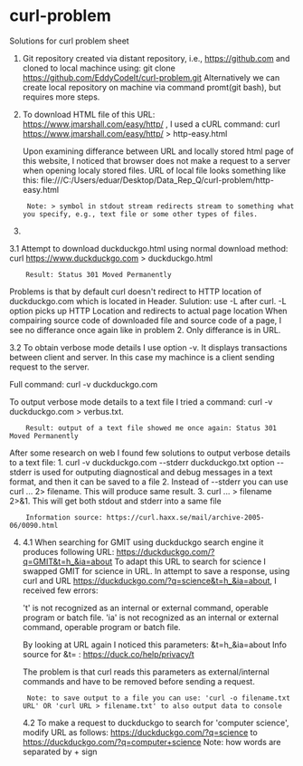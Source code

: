 # curl-problem
Solutions for curl problem sheet

1) Git repository created via distant repository, i.e., https://github.com and cloned to local machince using: git clone https://github.com/EddyCodeIt/curl-problem.git
Alternatively we can create local repository on machine via command promt(git bash), but requires more steps.

2) To download HTML file of this URL: https://www.jmarshall.com/easy/http/ , I used a cURL command: curl https://www.jmarshall.com/easy/http/ > http-easy.html

   Upon examining differance between URL and locally stored html page of this website, I noticed that browser does not make a request to a server when opening localy stored files. URL of local file looks something like this: file:///C:/Users/eduar/Desktop/Data_Rep_Q/curl-problem/http-easy.html
   
        Note: > symbol in stdout stream redirects stream to something what you specify, e.g., text file or some other types of files.

3) 
  3.1 Attempt to download duckduckgo.html using normal download method: curl https://www.duckduckgo.com > duckduckgo.html

        Result: Status 301 Moved Permanently
        
  Problems is that by default curl doesn't redirect to HTTP location of duckduckgo.com which is located in Header.
        Sulution: use -L after curl. -L option picks up HTTP Location and redirects to actual page location
  When compairing source code of downloaded file and source code of a page, I see no differance once again like in problem 2. Only differance is in URL.
  
  3.2 To obtain verbose mode details I use option -v. It displays transactions between client and server. In this case my machince is a client sending request to the server. 

  Full command: curl -v duckduckgo.com
  
  To output verbose mode details to a text file I tried a command: curl -v duckduckgo.com > verbus.txt. 

        Result: output of a text file showed me once again: Status 301 Moved Permanently
  
  After some research on web I found few solutions to output verbose details to a text file:
        1. curl -v duckduckgo.com --stderr duckduckgo.txt 
           option --stderr is used for outputing diagnostical and debug messages in a text format, and then it can be saved to a file
        2. Instead of --stderr you can use curl ...    2> filename. This will produce same result.
        3. curl ... > filename 2>&1. This will get both stdout and stderr into a same file
        
        Information source: https://curl.haxx.se/mail/archive-2005-06/0090.html
        
4) 
    4.1 When searching for GMIT using duckduckgo search engine it produces following URL: https://duckduckgo.com/?q=GMIT&t=h_&ia=about
    To adapt this URL to search for science I swapped GMIT for science in URL.
    In attempt to save a response, using curl and URL https://duckduckgo.com/?q=science&t=h_&ia=about, I received few errors: 
    
    't' is not recognized as an internal or external command, operable program or batch file.
    'ia' is not recognized as an internal or external command, operable program or batch file.
    
    
    By looking at URL again I noticed this parameters: &t=h_&ia=about
        Info source for &t= : https://duck.co/help/privacy/t
    
    The problem is that curl reads this parameters as external/internal commands and have to be removed before sending a request. 
    
        Note: to save output to a file you can use: 'curl -o filename.txt URL' OR 'curl URL > filename.txt' to also output data to console
        
    4.2 To make a request to duckduckgo to search for 'computer science', modify URL as follows: 
            https://duckduckgo.com/?q=science to https://duckduckgo.com/?q=computer+science
            Note: how words are separated by + sign
            
    
